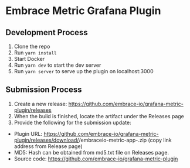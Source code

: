 # Embrace Metric Grafana Plugin

## Development Process
1. Clone the repo
2. Run `yarn install`
3. Start Docker
4. Run `yarn dev` to start the dev server
5. Run `yarn server` to serve up the plugin on localhost:3000

## Submission Process 
1. Create a new release: https://github.com/embrace-io/grafana-metric-plugin/releases
2. When the build is finished, locate the artifact under the Releases page
3. Provide the following for the submission update:
- Plugin URL: https://github.com/embrace-io/grafana-metric-plugin/releases/download/<version>/embraceio-metric-app-<version>.zip (copy link address from Release page)
- MD5: Hash can be obtained from md5.txt file on Releases page.
- Source code: https://github.com/embrace-io/grafana-metric-plugin
